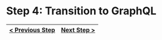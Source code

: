 # Step 4: Transition to GraphQL

[//]: # (head-end)




[//]: # (foot-start)

[{]: <helper> (navStep)

| [< Previous Step](https://github.com/Urigo/WhatsApp-Clone-Client-React/tree/master@next/.tortilla/manuals/views/step3.md) | [Next Step >](https://github.com/Urigo/WhatsApp-Clone-Client-React/tree/master@next/.tortilla/manuals/views/step5.md) |
|:--------------------------------|--------------------------------:|

[}]: #
